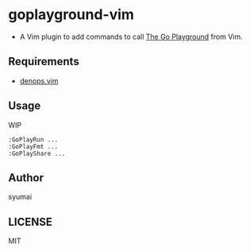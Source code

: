 # goplayground-vim

* A Vim plugin to add commands to call [The Go Playground](https://play.golang.org/) from Vim.

## Requirements

* [denops.vim](https://github.com/vim-denops/denops.vim)

## Usage

WIP

```
:GoPlayRun ...
:GoPlayFmt ...
:GoPlayShare ...
```

## Author

syumai
 
## LICENSE

MIT

